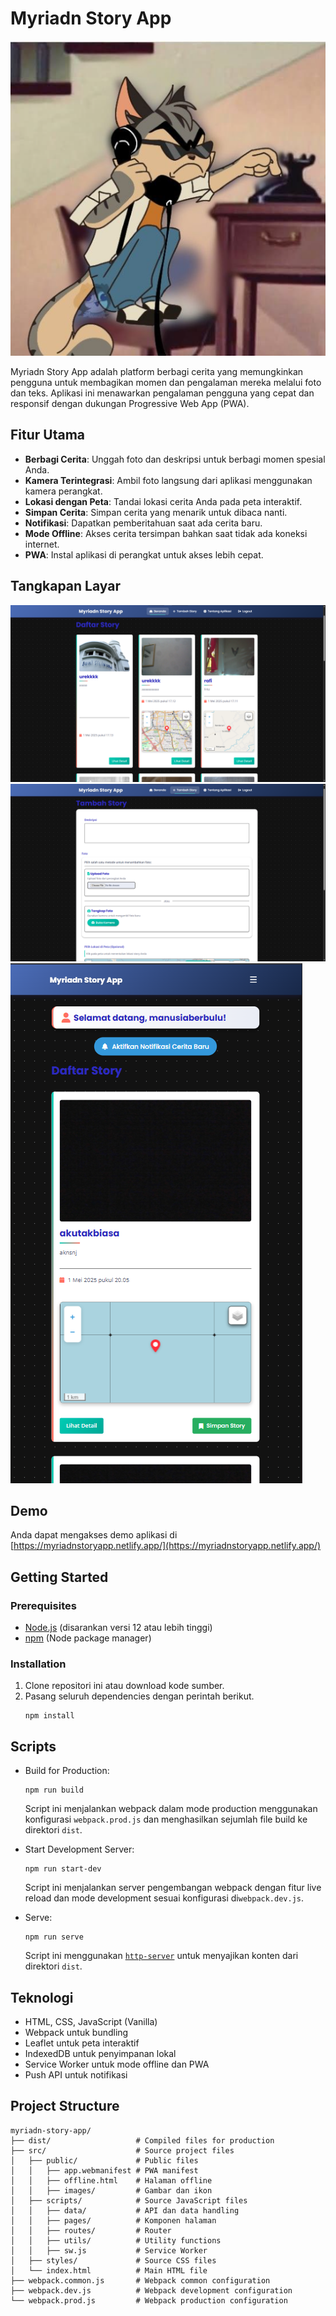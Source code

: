 # Myriadn Story App

![Myriadn Story App Logo](/src/public/images/logo.png)

Myriadn Story App adalah platform berbagi cerita yang memungkinkan pengguna untuk membagikan momen dan pengalaman mereka melalui foto dan teks. Aplikasi ini menawarkan pengalaman pengguna yang cepat dan responsif dengan dukungan Progressive Web App (PWA).

## Fitur Utama

- **Berbagi Cerita**: Unggah foto dan deskripsi untuk berbagi momen spesial Anda.
- **Kamera Terintegrasi**: Ambil foto langsung dari aplikasi menggunakan kamera perangkat.
- **Lokasi dengan Peta**: Tandai lokasi cerita Anda pada peta interaktif.
- **Simpan Cerita**: Simpan cerita yang menarik untuk dibaca nanti.
- **Notifikasi**: Dapatkan pemberitahuan saat ada cerita baru.
- **Mode Offline**: Akses cerita tersimpan bahkan saat tidak ada koneksi internet.
- **PWA**: Instal aplikasi di perangkat untuk akses lebih cepat.

## Tangkapan Layar

![Screenshot 1](/src/public/images/screenshots/MyriadnStoryApp_001.png)
![Screenshot 2](/src/public/images/screenshots/MyriadnStoryApp_002.png)
![Screenshot 3](/src/public/images/screenshots/MyriadnStoryApp_003.png)

## Demo

Anda dapat mengakses demo aplikasi di [https://myriadnstoryapp.netlify.app/](https://myriadnstoryapp.netlify.app/)

## Getting Started

### Prerequisites

- [Node.js](https://nodejs.org/) (disarankan versi 12 atau lebih tinggi)
- [npm](https://www.npmjs.com/) (Node package manager)

### Installation

1. Clone repositori ini atau download kode sumber.
2. Pasang seluruh dependencies dengan perintah berikut.
   ```shell
   npm install
   ```

## Scripts

- Build for Production:
  ```shell
  npm run build
  ```
  Script ini menjalankan webpack dalam mode production menggunakan konfigurasi `webpack.prod.js` dan menghasilkan sejumlah file build ke direktori `dist`.

- Start Development Server:
  ```shell
  npm run start-dev
  ```
  Script ini menjalankan server pengembangan webpack dengan fitur live reload dan mode development sesuai konfigurasi di`webpack.dev.js`.

- Serve:
  ```shell
  npm run serve
  ```
  Script ini menggunakan [`http-server`](https://www.npmjs.com/package/http-server) untuk menyajikan konten dari direktori `dist`.

## Teknologi

- HTML, CSS, JavaScript (Vanilla)
- Webpack untuk bundling
- Leaflet untuk peta interaktif
- IndexedDB untuk penyimpanan lokal
- Service Worker untuk mode offline dan PWA
- Push API untuk notifikasi

## Project Structure

```text
myriadn-story-app/
├── dist/                   # Compiled files for production
├── src/                    # Source project files
│   ├── public/             # Public files
│   │   ├── app.webmanifest # PWA manifest
│   │   ├── offline.html    # Halaman offline
│   │   ├── images/         # Gambar dan ikon
│   ├── scripts/            # Source JavaScript files
│   │   ├── data/           # API dan data handling
│   │   ├── pages/          # Komponen halaman
│   │   ├── routes/         # Router
│   │   ├── utils/          # Utility functions
│   │   ├── sw.js           # Service Worker
│   ├── styles/             # Source CSS files
│   └── index.html          # Main HTML file
├── webpack.common.js       # Webpack common configuration
├── webpack.dev.js          # Webpack development configuration
└── webpack.prod.js         # Webpack production configuration
```

